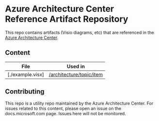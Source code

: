 # Azure Architecture Center Reference Artifact Repository

This repo contains artifacts (Visio diagrams, etc) that are referenced in the [Azure Architecture Center](https://azure.com/architecture).

## Content

| File             | Used in                                                                               |
|------------------|---------------------------------------------------------------------------------------|
| [./example.visx] | [/architecture/topic/item](https://docs.microsoft.com/azure/architecture/topic/item)  |

## Contributing

This repo is a utility repo maintained by the Azure Architecture Center. For issues related to this content, please open an issue on the docs.microsoft.com page. Issues here will not be monitored.
